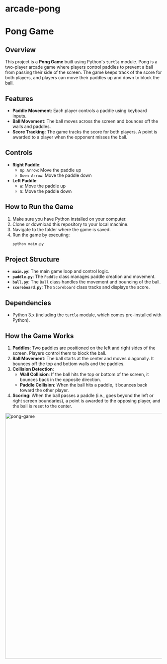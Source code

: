# arcade-pong
# Pong Game

## Overview

This project is a **Pong Game** built using Python's `turtle` module. Pong is a two-player arcade game where players control paddles to prevent a ball from passing their side of the screen. The game keeps track of the score for both players, and players can move their paddles up and down to block the ball.

## Features

- **Paddle Movement**: Each player controls a paddle using keyboard inputs.
- **Ball Movement**: The ball moves across the screen and bounces off the walls and paddles.
- **Score Tracking**: The game tracks the score for both players. A point is awarded to a player when the opponent misses the ball.

## Controls

- **Right Paddle**:
  - `Up Arrow`: Move the paddle up
  - `Down Arrow`: Move the paddle down
- **Left Paddle**:
  - `W`: Move the paddle up
  - `S`: Move the paddle down

## How to Run the Game

1. Make sure you have Python installed on your computer.
2. Clone or download this repository to your local machine.
3. Navigate to the folder where the game is saved.
4. Run the game by executing:
   ```bash
   python main.py
   ```

## Project Structure

- **`main.py`**: The main game loop and control logic.
- **`paddle.py`**: The `Paddle` class manages paddle creation and movement.
- **`ball.py`**: The `Ball` class handles the movement and bouncing of the ball.
- **`scoreboard.py`**: The `Scoreboard` class tracks and displays the score.

## Dependencies

- Python 3.x (including the `turtle` module, which comes pre-installed with Python).

## How the Game Works

1. **Paddles**: Two paddles are positioned on the left and right sides of the screen. Players control them to block the ball.
2. **Ball Movement**: The ball starts at the center and moves diagonally. It bounces off the top and bottom walls and the paddles.
3. **Collision Detection**:
   - **Wall Collision**: If the ball hits the top or bottom of the screen, it bounces back in the opposite direction.
   - **Paddle Collision**: When the ball hits a paddle, it bounces back toward the other player.
4. **Scoring**: When the ball passes a paddle (i.e., goes beyond the left or right screen boundaries), a point is awarded to the opposing player, and the ball is reset to the center.

   
<img width="789" alt="pong-game" src="https://github.com/user-attachments/assets/a0ebaa81-b551-4e74-b849-c11accb737b9">

